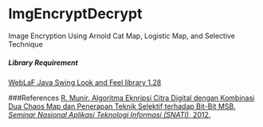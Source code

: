 # ImgEncryptDecrypt
Image Encryption Using Arnold Cat Map, Logistic Map, and Selective Technique

##### Library Requirement
[WebLaF Java Swing Look and Feel library 1.28](https://github.com/mgarin/weblaf/releases/download/v1.28/weblaf-complete-1.28.jar)

###References
[R. Munir. Algoritma Eknripsi Citra Digital dengan Kombinasi Dua Chaos Map dan Penerapan Teknik Selektif terhadap Bit-Bit MSB. *Seminar Nasional Aplikasi Teknologi Informasi (SNATI)*, 2012.](http://journal.uii.ac.id/index.php/Snati/article/view/2920)

